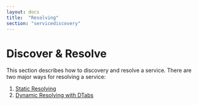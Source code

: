 ```yaml
---
layout: docs
title:  "Resolving"
section: "servicediscovery"
---
```


# Discover & Resolve

This section describes how to discovery and resolve a service. There are two major ways for resolving a service:

1. [Static Resolving](/discovery/resolving-static.html)
2. [Dynamic Resolving with DTabs](/discovery/resolving-dtabs.html)
